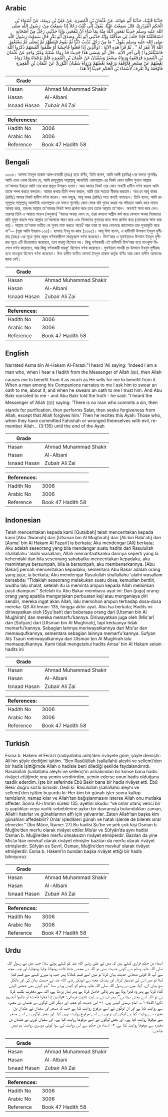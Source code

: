 ## Arabic


<div dir="rtl" lang="ar" style={{fontSize:'larger',backgroundColor:'#f8f9fa',padding:20}}>
حَدَّثَنَا قُتَيْبَةُ، حَدَّثَنَا أَبُو عَوَانَةَ، عَنْ عُثْمَانَ بْنِ الْمُغِيرَةِ، عَنْ عَلِيِّ بْنِ رَبِيعَةَ، عَنْ أَسْمَاءَ بْنِ الْحَكَمِ الْفَزَارِيِّ، قَالَ سَمِعْتُ عَلِيًّا، يَقُولُ إِنِّي كُنْتُ رَجُلاً إِذَا سَمِعْتُ مِنْ، رَسُولِ اللَّهِ صلى الله عليه وسلم حَدِيثًا نَفَعَنِي اللَّهُ مِنْهُ بِمَا شَاءَ أَنْ يَنْفَعَنِي وَإِذَا حَدَّثَنِي رَجُلٌ مِنْ أَصْحَابِهِ اسْتَحْلَفْتُهُ فَإِذَا حَلَفَ لِي صَدَّقْتُهُ وَإِنَّهُ حَدَّثَنِي أَبُو بَكْرٍ وَصَدَقَ أَبُو بَكْرٍ قَالَ سَمِعْتُ رَسُولَ اللَّهِ صلى الله عليه وسلم يَقُولُ ‏"‏ مَا مِنْ رَجُلٍ يُذْنِبُ ذَنْبًا ثُمَّ يَقُومُ فَيَتَطَهَّرُ ثُمَّ يُصَلِّي ثُمَّ يَسْتَغْفِرُ اللَّهَ إِلاَّ غَفَرَ لَهُ ‏"‏ ‏.‏ ثُمَّ قَرَأَ هَذِهِ الآيَةَ ‏:‏ ‏(‏وَالَّذِينَ إِذَا فَعَلُوا فَاحِشَةً أَوْ ظَلَمُوا أَنْفُسَهُمْ ذَكَرُوا اللَّهَ فَاسْتَغْفَرُوا ‏)‏ إِلَى آخِرِ الآيَةِ ‏.‏ قَالَ أَبُو عِيسَى هَذَا حَدِيثٌ قَدْ رَوَاهُ شُعْبَةُ وَغَيْرُ وَاحِدٍ عَنْ عُثْمَانَ بْنِ الْمُغِيرَةِ فَرَفَعُوهُ وَرَوَاهُ مِسْعَرٌ وَسُفْيَانُ عَنْ عُثْمَانَ بْنِ الْمُغِيرَةِ فَلَمْ يَرْفَعَاهُ وَقَدْ رَوَاهُ بَعْضُهُمْ عَنْ مِسْعَرٍ فَأَوْقَفَهُ وَرَفَعَهُ بَعْضُهُمْ وَرَوَاهُ سُفْيَانُ الثَّوْرِيُّ عَنْ عُثْمَانَ بْنِ الْمُغِيرَةِ فَأَوْقَفَهُ وَلاَ نَعْرِفُ لأَسْمَاءَ بْنِ الْحَكَمِ حَدِيثًا إِلاَّ هَذَا ‏.‏
</div>
<div style={{backgroundColor:'#f8f9fa',padding:20, marginBottom: 10}}><table> <thead> <tr> <th>Grade</th> <th></th> </tr> </thead> <tbody> <tr><td>Hasan</td><td>Ahmad Muhammad Shakir</td></tr><tr><td>Hasan</td><td>Al-Albani</td></tr><tr><td>Isnaad Hasan</td><td>Zubair Ali Zai</td></tr></tbody></table><table> <thead> <tr> <th>References:</th> <th></th> </tr> </thead> <tbody><tr><td>Hadith No</td><td>3006</td></tr><tr><td>Arabic No</td><td>3006</td></tr><tr><td>Reference</td><td>Book 47 Hadith 58</td></tr></tbody></table></div>

## Bengali


<div dir="ltr" lang="bn" style={{fontSize:'larger',backgroundColor:'#f8f9fa',padding:20}}>
৩০০৬। আসমা ইবনুল হাকাম আল-ফাযারী (রহঃ) হতে বর্ণিত, তিনি বলেন, আমি আলী (রাযিঃ)-কে বলতে শুনেছিঃ আমি এমন লোক ছিলাম যে, আমি রাসূলুল্লাহ সাল্লাল্লাহু আলাইহি ওয়াসাল্লাম এর নিকট কোন হাদীস শুনলে আল্লাহ তা'আলার ইচ্ছায় আমি তার দ্বারা প্রভূত উপকৃত হতাম। আর আমার নিকট তার কোন সাহাবী হাদীস বর্ণনা করলে আমি তাকে শপথ করতে বলতাম। আমার কথায় তিনি শপথ করলে, আমি তার সত্যতা স্বীকার করতাম। অতএব আবূ বাকর (রাযিঃ) আমার নিকট হাদীস বর্ণনা করেন। বলা বাহুল্য, আবূ বাকর (রাযিঃ) সত্য কথাই বলেছেন। তিনি বলেন, আমি রাসূলুল্লাহ সাল্লাল্লাহু আলাইহি ওয়াসাল্লাম-কে বলতে শুনেছিঃ কোন লোক যদি গুনাহ করার পর পবিত্রতা অর্জন করে নামায আদায় করে, তারপর আল্লাহ তা'আলার নিকট ক্ষমা প্রার্থনা করে তবে তাকে আল্লাহ তা'আল। অবশ্যই ক্ষমা করে দেন। তারপর তিনি এ আয়াত পড়েন (অনুবাদ) “যাদের অবস্থা এমন যে, তারা কখনো অশ্লীল কর্ম করে ফেললে অথবা নিজেদের প্রতি যুলুম করলে পরে আল্লাহ তা'আলাকে স্মরণ করে এবং নিজেদের গুনাহের জন্য ক্ষমা প্রার্থনা করে (তাদেরকে ক্ষমা করা হয়)। আল্লাহ তা'আলা ব্যতীত কে গুনাহ মাফ করতে পারে? আর তারা যা করে ফেলেছে জ্ঞাতসারে তার পুনরাবৃত্তি করে না”— (সূরা আলি ইমরান-১৩৫)। হাসানঃ ইবনু মা-জাহ (১৩৯৫)। আবূ ঈসা বলেন, এ হাদীসটি উসমান ইবনুল মুগীরাহ্ (রহঃ)-এর সূত্রে শুবাহ প্রমুখ বর্ণনাকারীগণ মারফুরূপে বর্ণনা করেছেন। মিস'আর ও সুফইয়ানও উসমান ইবনুল মুগীরার সূত্রে এটি রিওয়ায়াত করেছেন, তবে মারফু হিসেবে নয়। কিছু বর্ণনাকারী এই হাদীসটি মিস’আর হতে মাওকুফ হিসেবে বর্ণনা করেছেন, আর কিছু বর্ণনাকারী মারফু’ হিসেবে বর্ণনা করেছেন। সুফইয়ান সাওরী তা উসমান ইবনুল মুগীরাহ হতে মাওকুফ হিসেবে বর্ণনা করেছেন। উক্ত হাদীস ব্যতীত আসমা ইবনুল হাকাম কর্তৃক বর্ণিত আর কোন হাদীস আমাদের জানা নেই।
</div>
<div style={{backgroundColor:'#f8f9fa',padding:20, marginBottom: 10}}><table> <thead> <tr> <th>Grade</th> <th></th> </tr> </thead> <tbody> <tr><td>Hasan</td><td>Ahmad Muhammad Shakir</td></tr><tr><td>Hasan</td><td>Al-Albani</td></tr><tr><td>Isnaad Hasan</td><td>Zubair Ali Zai</td></tr></tbody></table><table> <thead> <tr> <th>References:</th> <th></th> </tr> </thead> <tbody><tr><td>Hadith No</td><td>3006</td></tr><tr><td>Arabic No</td><td>3006</td></tr><tr><td>Reference</td><td>Book 47 Hadith 58</td></tr></tbody></table></div>

## English


<div dir="ltr" lang="en" style={{fontSize:'larger',backgroundColor:'#f8f9fa',padding:20}}>
Narrated Asma bin Al-Hakam Al-Farazi:"I heard 'Ali saying: 'Indeed I am a man who, when I hear a Hadith from the Messenger of Allah (ﷺ), then Allah causes me to benefit from it as much as He wills for me to benefit from it. When a man among his Companions narrates to me I ask him to swear an oath to me, about it, and when he swears an oath to me I trust him. And Abu Bakr narrated to me - and Abu Bakr told the truth - he said: "I heard the Messenger of Allah (ﷺ) saying: 'There is no man who commits a sin, then stands for purification, then performs Salat, then seeks forgiveness from Allah, except that Allah forgives him.' Then he recites this Ayah: Those who, when they have committed Fahishah or wronged themselves with evil, remember Allah... (3:135) until the end of the Ayah
</div>
<div style={{backgroundColor:'#f8f9fa',padding:20, marginBottom: 10}}><table> <thead> <tr> <th>Grade</th> <th></th> </tr> </thead> <tbody> <tr><td>Hasan</td><td>Ahmad Muhammad Shakir</td></tr><tr><td>Hasan</td><td>Al-Albani</td></tr><tr><td>Isnaad Hasan</td><td>Zubair Ali Zai</td></tr></tbody></table><table> <thead> <tr> <th>References:</th> <th></th> </tr> </thead> <tbody><tr><td>Hadith No</td><td>3006</td></tr><tr><td>Arabic No</td><td>3006</td></tr><tr><td>Reference</td><td>Book 47 Hadith 58</td></tr></tbody></table></div>

## Indonesian


<div dir="ltr" lang="id" style={{fontSize:'larger',backgroundColor:'#f8f9fa',padding:20}}>
Telah menceritakan kepada kami [Qutaibah] telah menceritakan kepada kami [Abu 'Awanah] dari [Utsman bin Al Mughirah] dari [Ali bin Rabi'ah] dari [Asma' bin Al Hakam Al Fazari] ia berkata; Aku mendengar [Ali] berkata; Aku adalah seseorang yang bila mendengar suatu hadits dari Rasulullah shallallahu 'alaihi wasallam, Allah memanfaatkanku darinya seperti yang Ia kehendaki dan bila seseorang sahabatku menceritakan kepadaku, aku memintanya bersumpah, bila ia bersumpah, aku membenarkannya. [Abu Bakar] pernah menceritakan kepadaku, sementara Abu Bakar adalah orang yang jujur, ia berkata; Aku mendengar Rasulullah shallallahu 'alaihi wasallam bersabda: "Tidaklah seseorang melakukan suatu dosa, kemudian berdiri, wudhu lalu shalat, setelah itu ia meminta ampun kepada Allah melainkan pasti diampuni." Setelah itu Abu Bakar membaca ayat ini: Dan (juga) orang-orang yang apabila mengerjakan perbuatan keji atau menganiaya diri sendiri, mereka ingat akan Allah, lalu memohon ampun terhadap dosa-dosa mereka. QS Ali Imran: 135, hingga akhir ayat. Abu Isa berkata; Hadits ini diriwayatkan oleh [Syu'bah] dan beberapa orang dari [Utsman bin Al Mughirah] dan mereka memarfu'kannya. Diriwayatkan juga oleh [Mis'ar] dan [Sufyan] dari [Utsman bin Al Mughirah], tapi keduanya tidak memarfu'kannya. Sebagian lainnya meriwayatkannya dari Mis'ar dan memauqufkannya, sementara sebagian lainnya memarfu'kannya. Sufyan Ats Tsauri meriwayatkannya dari Utsman bin Al Mughirah lalu memauqufkannya. Kami tidak mengetahui hadits Amsa' bin Al Hakam selain hadits ini
</div>
<div style={{backgroundColor:'#f8f9fa',padding:20, marginBottom: 10}}><table> <thead> <tr> <th>Grade</th> <th></th> </tr> </thead> <tbody> <tr><td>Hasan</td><td>Ahmad Muhammad Shakir</td></tr><tr><td>Hasan</td><td>Al-Albani</td></tr><tr><td>Isnaad Hasan</td><td>Zubair Ali Zai</td></tr></tbody></table><table> <thead> <tr> <th>References:</th> <th></th> </tr> </thead> <tbody><tr><td>Hadith No</td><td>3006</td></tr><tr><td>Arabic No</td><td>3006</td></tr><tr><td>Reference</td><td>Book 47 Hadith 58</td></tr></tbody></table></div>

## Turkish


<div dir="ltr" lang="tr" style={{fontSize:'larger',backgroundColor:'#f8f9fa',padding:20}}>
Esma b. Hakem el Ferâzî (radıyallahü anh)’den rivâyete göre, şöyle demiştir: Ali’nin şöyle dediğini işittim. “Ben Rasûlüllah (sallallahü aleyhi ve sellem)’den bir hadis işittiğimde Allah o hadisle beni dilediği şekilde faydalandırırdı. Rasûlüllah (sallallahü aleyhi ve sellem)’in ashabından bir kimse bana hadis rivâyet ettiğinde ona yemin verdirirdim, yemin ederse onun hadis olduğunu tasdik ederdim. İşte bir seferinde Ebû Bekir bana bir hadis rivâyet etti. Ebû Bekir doğru sözlü birisidir. Dedi ki: Rasûlüllah (sallallahü aleyhi ve sellem)’den işittim buyurdu ki: Her kim bir günah işler sonra kalkıp temizlenir, namaz kılar ve Allah’tan bağışlanmasını isterse Allah onu mutlaka affeder. Sonra Âl-i Imrân sûresi 135. ayetini okudu: “ve onlar utanç verici bir iş yaptıkları veya varlık sebeblerine aykırı bir davranışta bulundukları zaman, Allah’ı hatırlar ve günahlarının affı için yalvarırlar. Zaten Allah’tan başka kim günahları affedebilir? Onlar işledikleri günah ve hatalı işlerde de bilerek ısrar etmezler.” (İbn Mâce, İkame: 27) Bu hadisi Şu’be ve pek çok kişi Osman b. Muğîre’den merfu olarak rivâyet ettiler.Mis’ar ve Sûfyân’da aynı hadisi Osman b. Muğîre’den merfu olmaksızın rivâyet etmişlerdir. Bazıları da yine Mis’ar’dan mevkuf olarak rivâyet etmişler bazıları da merfu olarak rivâyet etmişlerdir. Sûfyân es Sevrî, Osman, Muğîre’den mevkuf olarak rivâyet etmişlerdir. Esma b. Hakem’in bundan başka rivâyet ettiği bir hadis bilmiyoruz
</div>
<div style={{backgroundColor:'#f8f9fa',padding:20, marginBottom: 10}}><table> <thead> <tr> <th>Grade</th> <th></th> </tr> </thead> <tbody> <tr><td>Hasan</td><td>Ahmad Muhammad Shakir</td></tr><tr><td>Hasan</td><td>Al-Albani</td></tr><tr><td>Isnaad Hasan</td><td>Zubair Ali Zai</td></tr></tbody></table><table> <thead> <tr> <th>References:</th> <th></th> </tr> </thead> <tbody><tr><td>Hadith No</td><td>3006</td></tr><tr><td>Arabic No</td><td>3006</td></tr><tr><td>Reference</td><td>Book 47 Hadith 58</td></tr></tbody></table></div>

## Urdu


<div dir="rtl" lang="ur" style={{fontSize:'larger',backgroundColor:'#f8f9fa',padding:20}}>
اسماء بن حکم فزاری کہتے ہیں کہ میں نے علی رضی الله عنہ کو کہتے ہوئے سنا: جب میں نے رسول اللہ صلی اللہ علیہ وسلم سے کوئی حدیث سنی تو اللہ نے مجھے جتنا فائدہ پہنچانا چاہا پہنچایا، اور جب مجھ سے آپ کا کوئی صحابی حدیث بیان کرتا تو میں اسے قسم کھلاتا پھر جب وہ میرے کہنے سے قسم کھا لیتا تو میں اس کی تصدیق کرتا۔ اور بیشک مجھ سے ابوبکر رضی الله عنہ نے حدیث بیان کی اور بالکل سچ بیان کی، کہا: میں نے رسول اللہ صلی اللہ علیہ وسلم کو کہتے ہوئے سنا ”جو کوئی بھی شخص کوئی گناہ کرتا ہے پھر وہ کھڑا ہوتا ہے پھر پاکی حاصل کرتا ہے پھر نماز پڑھتا ہے، اللہ سے مغفرت طلب کرتا ہے تو اللہ اسے بخش دیتا ہے“، پھر آپ نے یہ آیت تلاوت فرمائی: «والذين إذا فعلوا فاحشة أو ظلموا أنفسهم ذكروا الله» ۱؎۔ امام ترمذی کہتے ہیں: ۱- اس حدیث کو شعبہ اور دیگر کئی لوگوں نے عثمان بن مغیرہ سے روایت کیا ہے اور ان لوگوں نے اسے مرفوع روایت کیا ہے جب کہ مسعر اور سفیان نے عثمان بن مغیرہ سے روایت کیا ہے لیکن ان دونوں نے اسے مرفوع روایت نہیں کیا۔ اور بعض لوگوں نے اسے مسعر سے موقوفاً روایت کیا ہے۔ اور بعض لوگوں نے اسے مرفوعاً روایت کیا ہے۔ اور سفیان ثوری نے عثمان بن مغیرہ سے موقوفاً روایت کیا ہے، ۲- اسماء بن حکم سے اس روایت کے سوا کوئی دوسری روایت ہم نہیں جانتے۔
</div>
<div style={{backgroundColor:'#f8f9fa',padding:20, marginBottom: 10}}><table> <thead> <tr> <th>Grade</th> <th></th> </tr> </thead> <tbody> <tr><td>Hasan</td><td>Ahmad Muhammad Shakir</td></tr><tr><td>Hasan</td><td>Al-Albani</td></tr><tr><td>Isnaad Hasan</td><td>Zubair Ali Zai</td></tr></tbody></table><table> <thead> <tr> <th>References:</th> <th></th> </tr> </thead> <tbody><tr><td>Hadith No</td><td>3006</td></tr><tr><td>Arabic No</td><td>3006</td></tr><tr><td>Reference</td><td>Book 47 Hadith 58</td></tr></tbody></table></div>